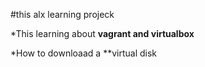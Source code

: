 #this alx learning projeck

*This learning about **vagrant and virtualbox**

*How to downloaad a **virtual disk